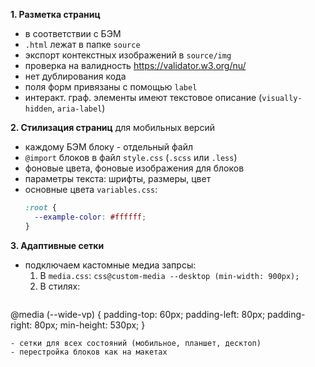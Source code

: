 **1. Разметка страниц**
  - в соответствии с БЭМ
  - ``.html`` лежат в папке ``source``
  - экспорт контекстных изображений в ``source/img``
  - проверка на валидность https://validator.w3.org/nu/
  - нет дублирования кода
  - поля форм привязаны с помощью ``label``
  - интеракт. граф. элементы имеют текстовое описание (``visually-hidden``, ``aria-label``)

**2. Стилизация страниц** для мобильных версий
  - каждому БЭМ блоку - отдельный файл
  - ``@import`` блоков в файл ``style.css`` (``.scss`` или ``.less``)
  - фоновые цвета, фоновые изображения для блоков
  - параметры текста: шрифты, размеры, цвет
  - основные цвета ``variables.css``: 
    ```css
    :root {
      --example-color: #ffffff;
    }
    ```

**3. Адаптивные сетки**
  - подключаем кастомные медиа запрсы:
      1. В ``media.css``: ```css@custom-media --desktop (min-width: 900px);```
      2. В стилях: 
      ```css
  @media (--wide-vp) {
    padding-top: 60px;
    padding-left: 80px;
    padding-right: 80px;
    min-height: 530px;
  }
  ```
  - сетки для всех состояний (мобильное, планшет, десктоп)
  - перестройка блоков как на макетах
